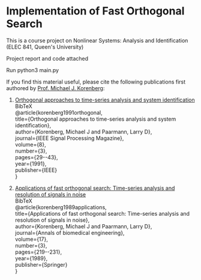 # Implementation of Fast Orthogonal Search

This is a course project on Nonlinear Systems: Analysis and Identification (ELEC 841, Queen's University)

Project report and code attached

Run python3 main.py


If you find this material useful, please cite the following publications first authored by [Prof. Michael J. Korenberg](https://www.ece.queensu.ca/people/MJ-Korenberg/index.html):<br />
1. [Orthogonal approaches to time-series analysis and system identification](https://ieeexplore.ieee.org/abstract/document/127999) <br />
BibTeX<br />
@article{korenberg1991orthogonal,<br />
  title={Orthogonal approaches to time-series analysis and system identification},<br />
  author={Korenberg, Michael J and Paarmann, Larry D},<br />
  journal={IEEE Signal Processing Magazine},<br />
  volume={8},<br />
  number={3},<br />
  pages={29--43},<br />
  year={1991},<br />
  publisher={IEEE}<br />
}<br />

2. [Applications of fast orthogonal search: Time-series analysis and resolution of signals in noise](https://link.springer.com/article/10.1007/BF02368043)<br />
BibTeX<br />
@article{korenberg1989applications,<br />
  title={Applications of fast orthogonal search: Time-series analysis and resolution of signals in noise},<br />
  author={Korenberg, Michael J and Paarmann, Larry D},<br />
  journal={Annals of biomedical engineering},<br />
  volume={17},<br />
  number={3},<br />
  pages={219--231},<br />
  year={1989},<br />
  publisher={Springer}<br />
}
